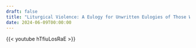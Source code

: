 ```yaml
---
draft: false
title: "Liturgical Violence: A Eulogy for Unwritten Eulogies of Those Who Lost Their Life and Lived"
date: 2024-06-09T00:00:00
---
```


{{< youtube hTfiuLosRaE >}} 
